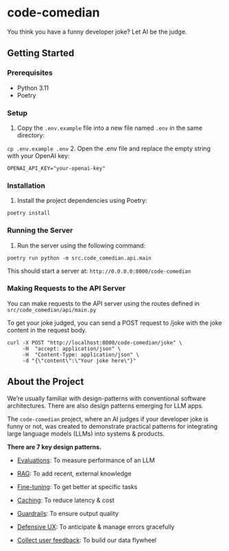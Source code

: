 # code-comedian
You think you have a funny developer joke? Let AI be the judge.

## Getting Started

### Prerequisites
- Python 3.11
- Poetry

### Setup
1. Copy the `.env.example` file into a new file named `.env` in the same directory:

```cp .env.example .env```
2. Open the .env file and replace the empty string with your OpenAI key:

```OPENAI_API_KEY="your-openai-key"```

### Installation
1. Install the project dependencies using Poetry:

```poetry install```

### Running the Server
1. Run the server using the following command:

```poetry run python -m src.code_comedian.api.main```

This should start a server at: `http://0.0.0.0:8000/code-comedian`

### Making Requests to the API Server
You can make requests to the API server using the routes defined in `src/code_comedian/api/main.py`

To get your joke judged, you can send a POST request to /joke with the joke content in the request body.
```
curl -X POST "http://localhost:8000/code-comedian/joke" \
     -H  "accept: application/json" \
     -H  "Content-Type: application/json" \
     -d "{\"content\":\"Your joke here\"}"
```

## About the Project

We’re usually familiar with design-patterns with conventional software architectures. There are also design patterns emerging for LLM apps.

The `code-comedian` project, where an AI judges if your developer joke is funny or not, was created to demonstrate practical patterns for integrating large language models (LLMs) into systems & products.

**There are 7 key design patterns.**

- [Evaluations](https://eugeneyan.com/writing/llm-patterns/#evals-to-measure-performance): To measure performance of an LLM

- [RAG](https://eugeneyan.com/writing/llm-patterns/#retrieval-augmented-generation-to-add-knowledge): To add recent, external knowledge

- [Fine-tuning](https://eugeneyan.com/writing/llm-patterns/#fine-tuning-to-get-better-at-specific-tasks): To get better at specific tasks

- [Caching](https://eugeneyan.com/writing/llm-patterns/#caching-to-reduce-latency-and-cost): To reduce latency & cost

- [Guardrails](https://eugeneyan.com/writing/llm-patterns/#guardrails-to-ensure-output-quality): To ensure output quality

- [Defensive UX](https://eugeneyan.com/writing/llm-patterns/#defensive-ux-to-anticipate--handle-errors-gracefully): To anticipate & manage errors gracefully

- [Collect user feedback](https://eugeneyan.com/writing/llm-patterns/#collect-user-feedback-to-build-our-data-flywheel): To build our data flywheel
